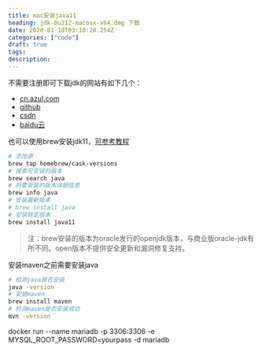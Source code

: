 ```yaml
---
title: mac安装java11
heading: jdk-8u212-macosx-x64.dmg 下载
date: 2020-01-10T03:10:28.254Z
categories: ["code"]
draft: true
tags: 
description: 
---
```


不需要注册即可下载jdk的网站有如下几个：
- [cn.azul.com](https://cn.azul.com/downloads/zulu-community/?&architecture=x86-64-bit&package=jdk#)
- [github](https://github.com/frekele/oracle-java/releases)
- [csdn](https://download.csdn.net/download/tan3739/11143317)
- [baidu云](https://blog.csdn.net/weixin_40990991/article/details/99831728)


也可以使用brew安装jdk11，[可参考教程](https://stackoverflow.com/questions/52524112/how-do-i-install-java-on-mac-osx-allowing-version-switching/52524114?r=SearchResults#52524114)
```bash
# 添加源
brew tap homebrew/cask-versions
# 搜索可安装的版本
brew search java  
# 将要安装的版本详细信息
brew info java
# 安装最新版本
# brew install java
# 安装特定版本
brew install java11
```

> 注：brew安装的版本为oracle发行的openjdk版本，与商业版oracle-jdk有所不同。open版本不提供安全更新和漏洞修复支持。

安装maven之前需要安装java

```bash
# 检测java是否安装
java -version
# 安装maven
brew install maven
# 检测maven是否安装成功
mvn -version
```

docker run --name mariadb -p 3306:3306 -e MYSQL_ROOT_PASSWORD=yourpass -d  mariadb


